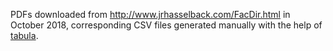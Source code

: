 PDFs downloaded from http://www.jrhasselback.com/FacDir.html in October 2018, corresponding CSV files generated manually with the help of [tabula](https://github.com/tabulapdf/tabula-java).
